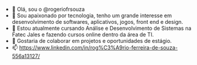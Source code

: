 - 👋 Olá, sou o @rogeriofrsouza
- 👀 Sou apaixonado por tecnologia, tenho um grande interesse em desenvolvimento de softwares, aplicativos, jogos, front end e design.
- 🌱 Estou atualmente cursando Análise e Desenvolvimento de Sistemas na Fatec Jales e fazendo cursos online dentro da área de TI.
- 💞️ Gostaria de colaborar em projetos e oportunidades de estágio.
- 📫 https://www.linkedin.com/in/rog%C3%A9rio-ferreira-de-souza-556a13127/

<!---
rogeriofrsouza/rogeriofrsouza is a ✨ special ✨ repository because its `README.md` (this file) appears on your GitHub profile.
You can click the Preview link to take a look at your changes.
--->
